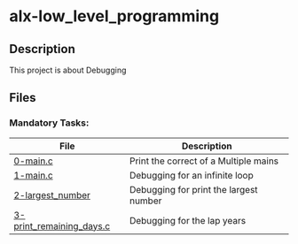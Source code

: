 
# alx-low_level_programming

## Description
This project is about Debugging

## Files

### Mandatory Tasks:
| File | Description |
| ---- | ----------- |
| [0-main.c](https://github.com/dalexach/holbertonschool-low_level_programming/tree/master/0x03-debugging/0-main.c) | Print the correct of a Multiple mains |
| [1-main.c](https://github.com/dalexach/holbertonschool-low_level_programming/tree/master/0x03-debugging/1-main.c) | Debugging for an infinite loop |
| [2-largest_number](https://github.com/dalexach/holbertonschool-low_level_programming/tree/master/0x03-debugging/2-largest_number.c) | Debugging for print the largest number |
| [3-print_remaining_days.c](https://github.com/dalexach/holbertonschool-low_level_programming/tree/master/0x03-debugging/3-print_remaining_days.c) | Debugging for the lap years |

